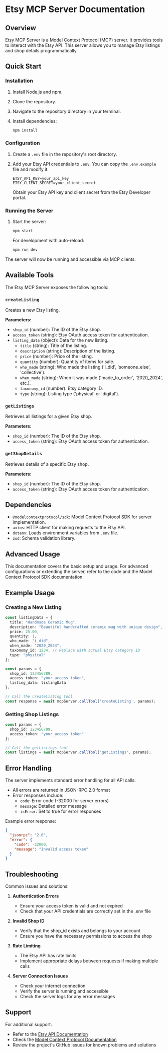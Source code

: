 # Etsy MCP Server Documentation

## Overview

Etsy MCP Server is a Model Context Protocol (MCP) server. It provides tools to interact with the Etsy API. This server allows you to manage Etsy listings and shop details programmatically.

## Quick Start

### Installation

1.  Install Node.js and npm.
2.  Clone the repository.
3.  Navigate to the repository directory in your terminal.
4.  Install dependencies:

    ```bash
    npm install
    ```

### Configuration

1.  Create a `.env` file in the repository's root directory.
2.  Add your Etsy API credentials to `.env`. You can copy the `.env.example` file and modify it.

    ```
    ETSY_API_KEY=your_api_key
    ETSY_CLIENT_SECRET=your_client_secret
    ```
    Obtain your Etsy API key and client secret from the Etsy Developer portal.

### Running the Server

1.  Start the server:

    ```bash
    npm start
    ```
    For development with auto-reload:

    ```bash
    npm run dev
    ```

The server will now be running and accessible via MCP clients.

## Available Tools

The Etsy MCP Server exposes the following tools:

### `createListing`

Creates a new Etsy listing.

**Parameters:**

*   `shop_id` (number): The ID of the Etsy shop.
*   `access_token` (string): Etsy OAuth access token for authentication.
*   `listing_data` (object): Data for the new listing.
    *   `title` (string): Title of the listing.
    *   `description` (string): Description of the listing.
    *   `price` (number): Price of the listing.
    *   `quantity` (number): Quantity of items for sale.
    *   `who_made` (string): Who made the listing ('i\_did', 'someone\_else', 'collective').
    *   `when_made` (string): When it was made ('made\_to\_order', '2020\_2024', etc.).
    *   `taxonomy_id` (number): Etsy category ID.
    *   `type` (string): Listing type ('physical' or 'digital').

### `getListings`

Retrieves all listings for a given Etsy shop.

**Parameters:**

*   `shop_id` (number): The ID of the Etsy shop.
*   `access_token` (string): Etsy OAuth access token for authentication.

### `getShopDetails`

Retrieves details of a specific Etsy shop.

**Parameters:**

*   `shop_id` (number): The ID of the Etsy shop.
*   `access_token` (string): Etsy OAuth access token for authentication.

## Dependencies

*   `@modelcontextprotocol/sdk`: Model Context Protocol SDK for server implementation.
*   `axios`: HTTP client for making requests to the Etsy API.
*   `dotenv`: Loads environment variables from `.env` file.
*   `zod`: Schema validation library.

## Advanced Usage

This documentation covers the basic setup and usage. For advanced configurations or extending the server, refer to the code and the Model Context Protocol SDK documentation.

## Example Usage

### Creating a New Listing

```typescript
const listingData = {
  title: "Handmade Ceramic Mug",
  description: "Beautiful handcrafted ceramic mug with unique design",
  price: 25.00,
  quantity: 1,
  who_made: "i_did",
  when_made: "2020_2024",
  taxonomy_id: 1234, // Replace with actual Etsy category ID
  type: "physical"
};

const params = {
  shop_id: 123456789,
  access_token: "your_access_token",
  listing_data: listingData
};

// Call the createListing tool
const response = await mcpServer.callTool('createListing', params);
```

### Getting Shop Listings

```typescript
const params = {
  shop_id: 123456789,
  access_token: "your_access_token"
};

// Call the getListings tool
const listings = await mcpServer.callTool('getListings', params);
```

## Error Handling

The server implements standard error handling for all API calls:

- All errors are returned in JSON-RPC 2.0 format
- Error responses include:
  - `code`: Error code (-32000 for server errors)
  - `message`: Detailed error message
  - `isError`: Set to true for error responses

Example error response:
```json
{
  "jsonrpc": "2.0",
  "error": {
    "code": -32000,
    "message": "Invalid access token"
  }
}
```

## Troubleshooting

Common issues and solutions:

1. **Authentication Errors**
   - Ensure your access token is valid and not expired
   - Check that your API credentials are correctly set in the .env file

2. **Invalid Shop ID**
   - Verify that the shop_id exists and belongs to your account
   - Ensure you have the necessary permissions to access the shop

3. **Rate Limiting**
   - The Etsy API has rate limits
   - Implement appropriate delays between requests if making multiple calls

4. **Server Connection Issues**
   - Check your internet connection
   - Verify the server is running and accessible
   - Check the server logs for any error messages

## Support

For additional support:
- Refer to the [Etsy API Documentation](https://www.etsy.com/developers/documentation/getting_started/oauth)
- Check the [Model Context Protocol Documentation](https://github.com/modelcontextprotocol/sdk)
- Review the project's GitHub issues for known problems and solutions
